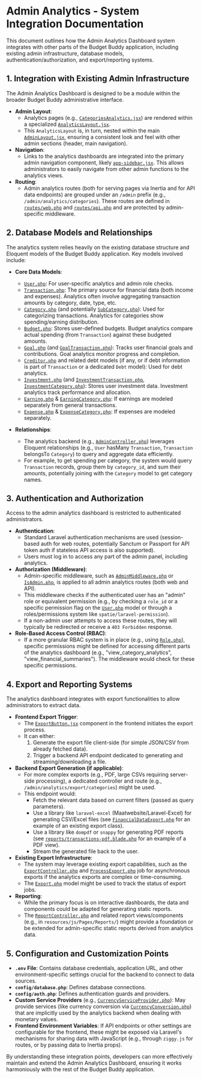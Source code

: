 # Admin Analytics - System Integration Documentation

This document outlines how the Admin Analytics Dashboard system integrates with other parts of the Budget Buddy application, including existing admin infrastructure, database models, authentication/authorization, and export/reporting systems.

## 1. Integration with Existing Admin Infrastructure

The Admin Analytics Dashboard is designed to be a module within the broader Budget Buddy administrative interface.

*   **Admin Layout**:
    *   Analytics pages (e.g., [`CategoriesAnalytics.jsx`](resources/js/Pages/Admin/CategoriesAnalytics.jsx:1)) are rendered within a specialized [`AnalyticsLayout.jsx`](resources/js/Pages/Admin/Components/Layouts/AnalyticsLayout.jsx:1).
    *   This `AnalyticsLayout` is, in turn, nested within the main [`AdminLayout.jsx`](resources/js/Pages/Admin/Components/Layout/AdminLayout.jsx:1), ensuring a consistent look and feel with other admin sections (header, main navigation).
*   **Navigation**:
    *   Links to the analytics dashboards are integrated into the primary admin navigation component, likely [`app-sidebar.jsx`](resources/js/components/app-sidebar.jsx:1). This allows administrators to easily navigate from other admin functions to the analytics views.
*   **Routing**:
    *   Admin analytics routes (both for serving pages via Inertia and for API data endpoints) are grouped under an `/admin` prefix (e.g., `/admin/analytics/categories`). These routes are defined in [`routes/web.php`](routes/web.php:1) and [`routes/api.php`](routes/api.php:1) and are protected by admin-specific middleware.

## 2. Database Models and Relationships

The analytics system relies heavily on the existing database structure and Eloquent models of the Budget Buddy application. Key models involved include:

*   **Core Data Models**:
    *   [`User.php`](app/Models/User.php:1): For user-specific analytics and admin role checks.
    *   [`Transaction.php`](app/Models/Transaction.php:1): The primary source for financial data (both income and expenses). Analytics often involve aggregating transaction amounts by category, date, type, etc.
    *   [`Category.php`](app/Models/Category.php:1) (and potentially [`SubCategory.php`](app/Models/SubCategory.php:1)): Used for categorizing transactions. Analytics for categories show spending/earning distribution.
    *   [`Budget.php`](app/Models/Budget.php:1): Stores user-defined budgets. Budget analytics compare actual spending (from `Transaction`) against these budgeted amounts.
    *   [`Goal.php`](app/Models/Goal.php:1) (and [`GoalTransaction.php`](app/Models/GoalTransaction.php:1)): Tracks user financial goals and contributions. Goal analytics monitor progress and completion.
    *   [`Creditor.php`](app/Models/Creditor.php:1) and related debt models (if any, or if debt information is part of `Transaction` or a dedicated `Debt` model): Used for debt analytics.
    *   [`Investment.php`](app/Models/Investment.php:1) (and [`InvestmentTransaction.php`](app/Models/InvestmentTransaction.php:1), [`InvestmentCategory.php`](app/Models/InvestmentCategory.php:1)): Stores user investment data. Investment analytics track performance and allocation.
    *   [`Earning.php`](app/Models/Earning.php:1) & [`EarningCategory.php`](app/Models/EarningCategory.php:1): If earnings are modeled separately from general transactions.
    *   [`Expense.php`](app/Models/Expense.php:1) & [`ExpenseCategory.php`](app/Models/ExpenseCategory.php:1): If expenses are modeled separately.

*   **Relationships**:
    *   The analytics backend (e.g., [`AdminController.php`](app/Http/Controllers/AdminController.php:1)) leverages Eloquent relationships (e.g., `User` hasMany `Transaction`, `Transaction` belongsTo `Category`) to query and aggregate data efficiently.
    *   For example, to get spending per category, the system would query `Transaction` records, group them by `category_id`, and sum their amounts, potentially joining with the `Category` model to get category names.

## 3. Authentication and Authorization

Access to the admin analytics dashboard is restricted to authenticated administrators.

*   **Authentication**:
    *   Standard Laravel authentication mechanisms are used (session-based auth for web routes, potentially Sanctum or Passport for API token auth if stateless API access is also supported).
    *   Users must log in to access any part of the admin panel, including analytics.
*   **Authorization (Middleware)**:
    *   Admin-specific middleware, such as [`AdminMiddleware.php`](app/Http/Middleware/AdminMiddleware.php:1) or [`IsAdmin.php`](app/Http/Middleware/IsAdmin.php:1), is applied to all admin analytics routes (both web and API).
    *   This middleware checks if the authenticated user has an "admin" role or equivalent permission (e.g., by checking a `role_id` or a specific permission flag on the [`User.php`](app/Models/User.php:1) model or through a roles/permissions system like `spatie/laravel-permission`).
    *   If a non-admin user attempts to access these routes, they will typically be redirected or receive a `403 Forbidden` response.
*   **Role-Based Access Control (RBAC)**:
    *   If a more granular RBAC system is in place (e.g., using [`Role.php`](app/Models/Role.php:1)), specific permissions might be defined for accessing different parts of the analytics dashboard (e.g., "view_category_analytics", "view_financial_summaries"). The middleware would check for these specific permissions.

## 4. Export and Reporting Systems

The analytics dashboard integrates with export functionalities to allow administrators to extract data.

*   **Frontend Export Trigger**:
    *   The [`ExportButton.jsx`](resources/js/Pages/Admin/Components/Analytics/ExportButton.jsx:1) component in the frontend initiates the export process.
    *   It can either:
        1.  Generate the export file client-side (for simple JSON/CSV from already fetched data).
        2.  Trigger a backend API endpoint dedicated to generating and streaming/downloading a file.
*   **Backend Export Generation (if applicable)**:
    *   For more complex exports (e.g., PDF, large CSVs requiring server-side processing), a dedicated controller and route (e.g., `/admin/analytics/export/categories`) might be used.
    *   This endpoint would:
        *   Fetch the relevant data based on current filters (passed as query parameters).
        *   Use a library like `laravel-excel` (Maatwebsite/Laravel-Excel) for generating CSV/Excel files (see [`FinancialDataExport.php`](app/Exports/FinancialDataExport.php:1) for an example of an existing export class).
        *   Use a library like `dompdf` or `snappy` for generating PDF reports (see [`reports/transactions-pdf.blade.php`](resources/views/reports/transactions-pdf.blade.php:1) for an example of a PDF view).
        *   Stream the generated file back to the user.
*   **Existing Export Infrastructure**:
    *   The system may leverage existing export capabilities, such as the [`ExportController.php`](app/Http/Controllers/ExportController.php:1) and [`ProcessExport.php`](app/Jobs/ProcessExport.php:1) job for asynchronous exports if the analytics exports are complex or time-consuming.
    *   The [`Export.php`](app/Models/Export.php:1) model might be used to track the status of export jobs.
*   **Reporting**:
    *   While the primary focus is on interactive dashboards, the data and components could be adapted for generating static reports.
    *   The [`ReportController.php`](app/Http/Controllers/ReportController.php:1) and related report views/components (e.g., in `resources/js/Pages/Reports/`) might provide a foundation or be extended for admin-specific static reports derived from analytics data.

## 5. Configuration and Customization Points

*   **`.env` File**: Contains database credentials, application URL, and other environment-specific settings crucial for the backend to connect to data sources.
*   **`config/database.php`**: Defines database connections.
*   **`config/auth.php`**: Defines authentication guards and providers.
*   **Custom Service Providers** (e.g., [`CurrencyServiceProvider.php`](app/Providers/CurrencyServiceProvider.php:1)): May provide services (like currency conversion via [`CurrencyConversion.php`](app/Traits/CurrencyConversion.php:1)) that are implicitly used by the analytics backend when dealing with monetary values.
*   **Frontend Environment Variables**: If API endpoints or other settings are configurable for the frontend, these might be exposed via Laravel's mechanisms for sharing data with JavaScript (e.g., through `ziggy.js` for routes, or by passing data to Inertia props).

By understanding these integration points, developers can more effectively maintain and extend the Admin Analytics Dashboard, ensuring it works harmoniously with the rest of the Budget Buddy application.
